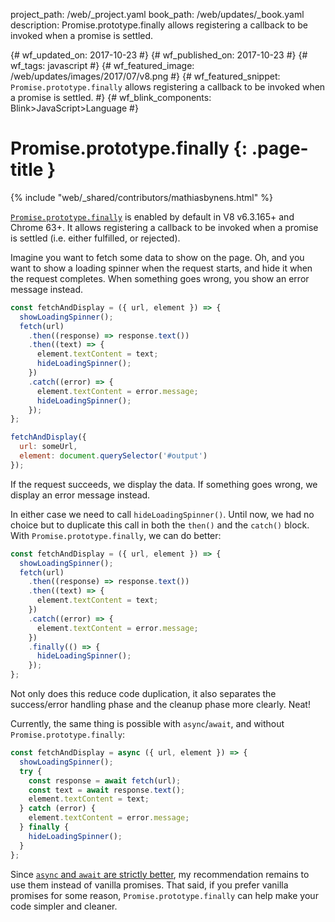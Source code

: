 project_path: /web/_project.yaml
book_path: /web/updates/_book.yaml
description: Promise.prototype.finally allows registering a callback to be invoked when a promise is settled.

{# wf_updated_on: 2017-10-23 #}
{# wf_published_on: 2017-10-23 #}
{# wf_tags: javascript #}
{# wf_featured_image: /web/updates/images/2017/07/v8.png #}
{# wf_featured_snippet: `Promise.prototype.finally` allows registering a callback to be invoked when a promise is settled. #}
{# wf_blink_components: Blink>JavaScript>Language #}

# Promise.prototype.finally {: .page-title }

{% include "web/_shared/contributors/mathiasbynens.html" %}

[`Promise.prototype.finally`](https://tc39.github.io/proposal-promise-finally/)
is enabled by default in V8 v6.3.165+ and Chrome 63+. It allows registering a
callback to be invoked when a promise is settled (i.e. either fulfilled, or
rejected).

Imagine you want to fetch some data to show on the page. Oh, and you want to
show a loading spinner when the request starts, and hide it when the request
completes. When something goes wrong, you show an error message instead.

```js
const fetchAndDisplay = ({ url, element }) => {
  showLoadingSpinner();
  fetch(url)
    .then((response) => response.text())
    .then((text) => {
      element.textContent = text;
      hideLoadingSpinner();
    })
    .catch((error) => {
      element.textContent = error.message;
      hideLoadingSpinner();
    });
};

fetchAndDisplay({
  url: someUrl,
  element: document.querySelector('#output')
});

```

If the request succeeds, we display the data. If something goes wrong, we
display an error message instead.

In either case we need to call `hideLoadingSpinner()`. Until now, we had no
choice but to duplicate this call in both the `then()` and the `catch()`
block. With `Promise.prototype.finally`, we can do better:

```js
const fetchAndDisplay = ({ url, element }) => {
  showLoadingSpinner();
  fetch(url)
    .then((response) => response.text())
    .then((text) => {
      element.textContent = text;
    })
    .catch((error) => {
      element.textContent = error.message;
    })
    .finally(() => {
      hideLoadingSpinner();
    });
};
```

Not only does this reduce code duplication, it also separates the success/error
handling phase and the cleanup phase more clearly. Neat!

Currently, the same thing is possible with `async`/`await`, and without
`Promise.prototype.finally`:

```js
const fetchAndDisplay = async ({ url, element }) => {
  showLoadingSpinner();
  try {
    const response = await fetch(url);
    const text = await response.text();
    element.textContent = text;
  } catch (error) {
    element.textContent = error.message;
  } finally {
    hideLoadingSpinner();
  }
};
```

Since [`async` and `await` are strictly
better](https://mathiasbynens.be/notes/async-stack-traces), my recommendation
remains to use them instead of vanilla promises. That said, if you prefer
vanilla promises for some reason, `Promise.prototype.finally` can help make
your code simpler and cleaner.

